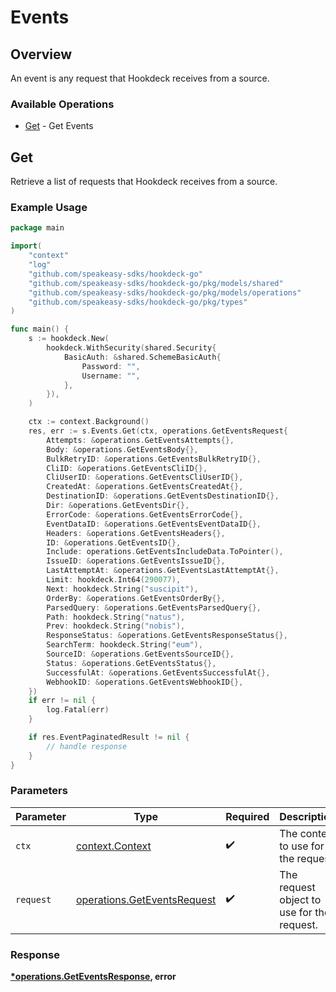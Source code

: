 # Events

## Overview

An event is any request that Hookdeck receives from a source.

### Available Operations

* [Get](#get) - Get Events

## Get

Retrieve a list of requests that Hookdeck receives from a source.

### Example Usage

```go
package main

import(
	"context"
	"log"
	"github.com/speakeasy-sdks/hookdeck-go"
	"github.com/speakeasy-sdks/hookdeck-go/pkg/models/shared"
	"github.com/speakeasy-sdks/hookdeck-go/pkg/models/operations"
	"github.com/speakeasy-sdks/hookdeck-go/pkg/types"
)

func main() {
    s := hookdeck.New(
        hookdeck.WithSecurity(shared.Security{
            BasicAuth: &shared.SchemeBasicAuth{
                Password: "",
                Username: "",
            },
        }),
    )

    ctx := context.Background()
    res, err := s.Events.Get(ctx, operations.GetEventsRequest{
        Attempts: &operations.GetEventsAttempts{},
        Body: &operations.GetEventsBody{},
        BulkRetryID: &operations.GetEventsBulkRetryID{},
        CliID: &operations.GetEventsCliID{},
        CliUserID: &operations.GetEventsCliUserID{},
        CreatedAt: &operations.GetEventsCreatedAt{},
        DestinationID: &operations.GetEventsDestinationID{},
        Dir: &operations.GetEventsDir{},
        ErrorCode: &operations.GetEventsErrorCode{},
        EventDataID: &operations.GetEventsEventDataID{},
        Headers: &operations.GetEventsHeaders{},
        ID: &operations.GetEventsID{},
        Include: operations.GetEventsIncludeData.ToPointer(),
        IssueID: &operations.GetEventsIssueID{},
        LastAttemptAt: &operations.GetEventsLastAttemptAt{},
        Limit: hookdeck.Int64(290077),
        Next: hookdeck.String("suscipit"),
        OrderBy: &operations.GetEventsOrderBy{},
        ParsedQuery: &operations.GetEventsParsedQuery{},
        Path: hookdeck.String("natus"),
        Prev: hookdeck.String("nobis"),
        ResponseStatus: &operations.GetEventsResponseStatus{},
        SearchTerm: hookdeck.String("eum"),
        SourceID: &operations.GetEventsSourceID{},
        Status: &operations.GetEventsStatus{},
        SuccessfulAt: &operations.GetEventsSuccessfulAt{},
        WebhookID: &operations.GetEventsWebhookID{},
    })
    if err != nil {
        log.Fatal(err)
    }

    if res.EventPaginatedResult != nil {
        // handle response
    }
}
```

### Parameters

| Parameter                                                                  | Type                                                                       | Required                                                                   | Description                                                                |
| -------------------------------------------------------------------------- | -------------------------------------------------------------------------- | -------------------------------------------------------------------------- | -------------------------------------------------------------------------- |
| `ctx`                                                                      | [context.Context](https://pkg.go.dev/context#Context)                      | :heavy_check_mark:                                                         | The context to use for the request.                                        |
| `request`                                                                  | [operations.GetEventsRequest](../../models/operations/geteventsrequest.md) | :heavy_check_mark:                                                         | The request object to use for the request.                                 |


### Response

**[*operations.GetEventsResponse](../../models/operations/geteventsresponse.md), error**

